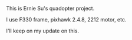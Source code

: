 This is Ernie Su's quadopter project.

I use F330 frame, pixhawk 2.4.8, 2212 motor, etc.

I'll keep on my update on this. 
